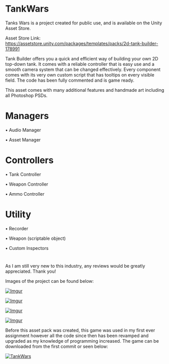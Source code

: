 # TankWars

Tanks Wars is a project created for public use, and is available on the Unity Asset Store.

Asset Store Link:
https://assetstore.unity.com/packages/templates/packs/2d-tank-builder-178991

Tank Builder offers you a quick and efficient way of building your own 2D top-down tank. It comes with a reliable controller that is easy use and a smooth camera system that can be changed effectively. Every component comes with its very own custom script that has tooltips on every visible field. The code has been fully commented and is game ready.


This asset comes with many additional features and handmade art including all Photoshop PSDs.

# Managers

• Audio Manager

• Asset Manager


# Controllers

• Tank Controller

• Weapon Controller

• Ammo Controller


# Utility

• Recorder

• Weapon (scriptable object)

• Custom Inspectors

#

As I am still very new to this industry, any reviews would be greatly appreciated. Thank you!

Images of the project can be found below:

[![Imgur](https://assetstorev1-prd-cdn.unity3d.com/key-image/ac50d224-c2e3-4219-b091-de8eb3e96fbf.webp)](https://assetstore.unity.com/packages/templates/packs/2d-tank-builder-178991)

[![Imgur](https://i.imgur.com/Dggvbrl.png)](https://i.imgur.com/Dggvbrl.png)

[![Imgur](https://i.imgur.com/FU8Q26d.png)](https://i.imgur.com/FU8Q26d.png)

[![Imgur](https://i.imgur.com/FaXciGW.png)](https://i.imgur.com/FaXciGW.png)

Before this asset pack was created, this game was used in my first ever assignment however all the code since then has been revamped and upgraded as my knowledge of programming increased. The game can be downloaded from the first commit or seen below:

[![TankWars](https://img.youtube.com/vi/A-i3XbMbhq4/0.jpg)](https://youtu.be/A-i3XbMbhq4)
